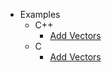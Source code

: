 - Examples
  - C++
    - [Add Vectors](/examples/cpp/add-vectors)
  - C
    - [Add Vectors](/examples/c/add-vectors)
